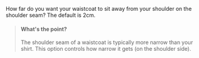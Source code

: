 
How far do you want your waistcoat to sit away from your shoulder on the shoulder seam? The default is 2cm.

> #### What's the point?
> 
> The shoulder seam of a waistcoat is typically more narrow than your shirt. This option controls how narrow it gets (on the shoulder side).
